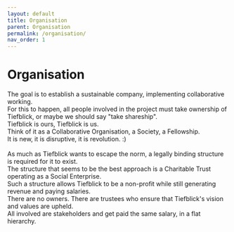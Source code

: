 ```yaml
---
layout: default
title: Organisation
parent: Organisation
permalink: /organisation/
nav_order: 1
---
```


<h1>Organisation</h1>
The goal is to establish a sustainable company, implementing collaborative working.<br>
For this to happen, all people involved in the project must take ownership of Tiefblick, or maybe we should say "take shareship".<br>
Tiefblick is ours, Tiefblick is us.<br>
Think of it as a Collaborative Organisation, a Society, a Fellowship.<br>
It is new, it is disruptive, it is revolution. :)<br>
<br>
As much as Tiefblick wants to escape the norm, a legally binding structure is required for it to exist.<br>
The structure that seems to be the best approach is a Charitable Trust operating as a Social Enterprise.<br>
Such a structure allows Tiefblick to be a non-profit while still generating revenue and paying salaries.<br>
There are no owners. There are trustees who ensure that Tiefblick's vision and values are upheld.<br>
All involved are stakeholders and get paid the same salary, in a flat hierarchy.
